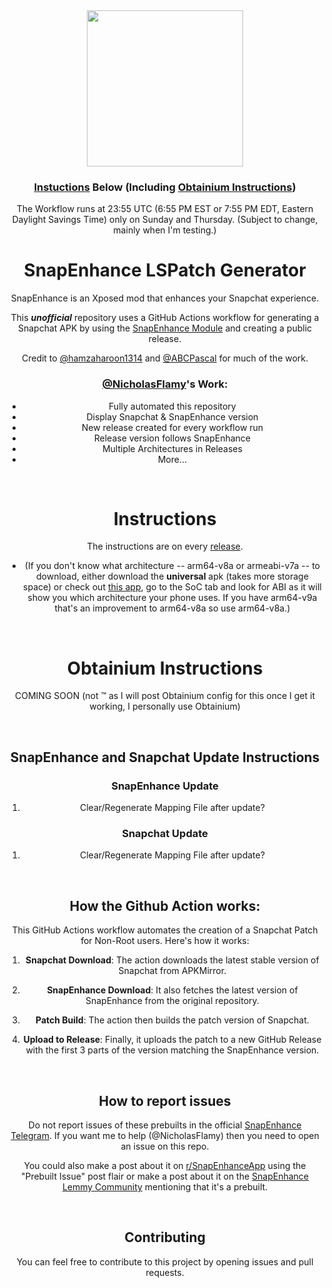 <div align="center">
  <img src="https://github.com/hamzaharoon1314/SnapEnhanceModGen/blob/9aba3263a34893c91a08d86183baf708bbbbea9c/REDME_IMG/LOGO.png" height="250" />

### [Instuctions](#instructions) Below (Including [Obtainium Instructions](#obtainium-instructions))

The Workflow runs at 23:55 UTC (6:55 PM EST or 7:55 PM EDT, Eastern Daylight Savings Time) only on Sunday and Thursday. (Subject to change, mainly when I'm testing.)

# SnapEnhance LSPatch Generator
SnapEnhance is an Xposed mod that enhances your Snapchat experience.

This ***unofficial*** repository uses a GitHub Actions workflow for generating a Snapchat APK by using the [SnapEnhance Module](https://github.com/rhunk/SnapEnhance) and creating a public release.

Credit to [@hamzaharoon1314](https://github.com/hamzaharoon1314) and [@ABCPascal](https://github.com/ABCPascal) for much of the work.

### [@NicholasFlamy](https://github.com/NicholasFlamy)'s Work:
- Fully automated this repository
- Display Snapchat & SnapEnhance version
- New release created for every workflow run
- Release version follows SnapEnhance
- Multiple Architectures in Releases
- More...

<br>

# Instructions
The instructions are on every [release](https://github.com/NicholasFlamy/snapenhance-no-root-patch/releases/latest).
   - (If you don't know what architecture -- arm64-v8a or armeabi-v7a -- to download, either download the **universal** apk (takes more storage space) or check out [this app](https://play.google.com/store/apps/details?id=ru.andr7e.deviceinfohw), go to the SoC tab and look for ABI as it will show you which architecture your phone uses. If you have arm64-v9a that's an improvement to arm64-v8a so use arm64-v8a.)

<br>

# Obtainium Instructions
COMING SOON (not ™ as I will post Obtainium config for this once I get it working, I personally use Obtainium)

<br>

## SnapEnhance and Snapchat Update Instructions

### SnapEnhance Update
1. Clear/Regenerate Mapping File after update?

### Snapchat Update
1. Clear/Regenerate Mapping File after update?

<br>

## How the Github Action works:

This GitHub Actions workflow automates the creation of a Snapchat Patch for Non-Root users. Here's how it works:

1. **Snapchat Download**: The action downloads the latest stable version of Snapchat from APKMirror.

2. **SnapEnhance Download**: It also fetches the latest version of SnapEnhance from the original repository.

3. **Patch Build**: The action then builds the patch version of Snapchat.

4. **Upload to Release**: Finally, it uploads the patch to a new GitHub Release with the first 3 parts of the version matching the SnapEnhance version.

<br>

## How to report issues

Do not report issues of these prebuilts in the official [SnapEnhance Telegram](https://t.me/snapenhance_chat). If you want me to help (@NicholasFlamy) then you need to open an issue on this repo. 

You could also make a post about it on [r/SnapEnhanceApp](https://reddit.com/r/SnapEnhanceApp) using the "Prebuilt Issue" post flair or make a post about it on the [SnapEnhance Lemmy Community](https://lemmy.world/c/snapenhance) mentioning that it's a prebuilt.

<br>

## Contributing

You can feel free to contribute to this project by opening issues and pull requests.

